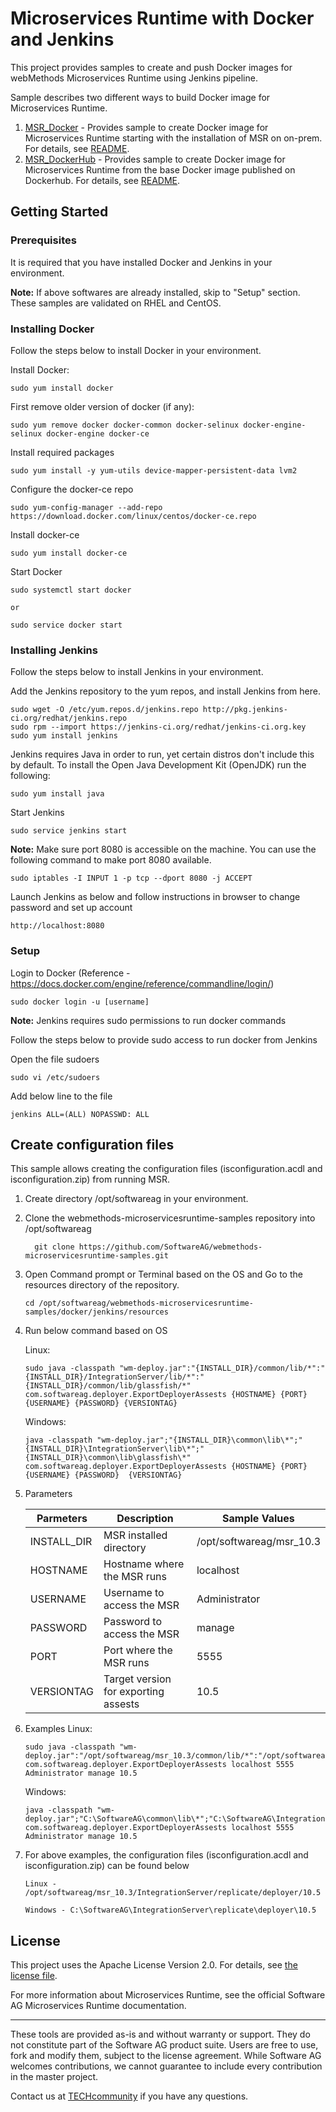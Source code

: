# Microservices Runtime with Docker and Jenkins

This project provides samples to create and push Docker images for webMethods Microservices Runtime using Jenkins pipeline.

Sample describes two different ways to build Docker image for Microservices Runtime.

1. [MSR_Docker](MSR_Docker) - Provides sample to create Docker image for Microservices Runtime starting with the installation of MSR on on-prem. For details, see [README](README_MSR_Docker.md).
2. [MSR_DockerHub](MSR_DockerHub) - Provides sample to create Docker image for Microservices Runtime from the base Docker image published on Dockerhub. For details, see [README](README_MSR_DockerHub.md).

## Getting Started

### Prerequisites

It is required that you have installed Docker and Jenkins in your environment.
 
**Note:** If above softwares are already installed, skip to "Setup" section. These samples are validated on RHEL and CentOS.

### Installing Docker

Follow the steps below to install Docker in your environment.

Install Docker:
```
sudo yum install docker
```

First remove older version of docker (if any):
```
sudo yum remove docker docker-common docker-selinux docker-engine-selinux docker-engine docker-ce
```

Install required packages
```
sudo yum install -y yum-utils device-mapper-persistent-data lvm2
```

Configure the docker-ce repo
```
sudo yum-config-manager --add-repo https://download.docker.com/linux/centos/docker-ce.repo
```

Install docker-ce
```
sudo yum install docker-ce
```

Start Docker
```
sudo systemctl start docker 

or 

sudo service docker start
```

### Installing Jenkins

Follow the steps below to install Jenkins in your environment.

Add the Jenkins repository to the yum repos, and install Jenkins from here.
```
sudo wget -O /etc/yum.repos.d/jenkins.repo http://pkg.jenkins-ci.org/redhat/jenkins.repo
sudo rpm --import https://jenkins-ci.org/redhat/jenkins-ci.org.key
sudo yum install jenkins
```

Jenkins requires Java in order to run, yet certain distros don't include this by default. To install the Open Java Development Kit (OpenJDK) run the following:
```
sudo yum install java
```

Start Jenkins
```
sudo service jenkins start
```

**Note:** Make sure port 8080 is accessible on the machine. You can use the following command to make port 8080 available.
```
sudo iptables -I INPUT 1 -p tcp --dport 8080 -j ACCEPT
```

Launch Jenkins as below and follow instructions in browser to change password and set up account
```
http://localhost:8080
```

### Setup

Login to Docker (Reference - https://docs.docker.com/engine/reference/commandline/login/)
```
sudo docker login -u [username] 
```

**Note:** Jenkins requires sudo permissions to run docker commands

Follow the steps below to provide sudo access to run docker from Jenkins

Open the file sudoers
```
sudo vi /etc/sudoers 
```

Add below line to the file
```
jenkins ALL=(ALL) NOPASSWD: ALL
```
## Create configuration files
This sample allows creating the configuration files (isconfiguration.acdl and isconfiguration.zip) from running MSR. 
1. Create directory /opt/softwareag in your environment. 

2.	Clone the webmethods-microservicesruntime-samples repository into /opt/softwareag
    ```
      git clone https://github.com/SoftwareAG/webmethods-microservicesruntime-samples.git
    ```

3.	Open Command prompt or Terminal based on the OS and Go to the resources directory of the repository.
    ```
    cd /opt/softwareag/webmethods-microservicesruntime-samples/docker/jenkins/resources
    ```
4. Run below command based on OS

    Linux:
    ```
    sudo java -classpath "wm-deploy.jar":"{INSTALL_DIR}/common/lib/*":"{INSTALL_DIR}/IntegrationServer/lib/*":"{INSTALL_DIR}/common/lib/glassfish/*" com.softwareag.deployer.ExportDeployerAssests {HOSTNAME} {PORT} {USERNAME} {PASSWORD} {VERSIONTAG} 
    ```

    Windows:
    ```
    java -classpath "wm-deploy.jar";"{INSTALL_DIR}\common\lib\*";"{INSTALL_DIR}\IntegrationServer\lib\*";"{INSTALL_DIR}\common\lib\glassfish\*" com.softwareag.deployer.ExportDeployerAssests {HOSTNAME} {PORT} {USERNAME} {PASSWORD}  {VERSIONTAG}
    ```
5. Parameters

    | Parmeters   	| Description                          	| Sample Values             	|
    |-------------	|--------------------------------------	|---------------------------	|
    | INSTALL_DIR 	| MSR installed directory              	| /opt/softwareag/msr_10.3 	|
    | HOSTNAME    	| Hostname where the MSR runs          	| localhost                 	|
    | USERNAME    	| Username to access the MSR           	| Administrator             	|
    | PASSWORD    	| Password to access the MSR           	| manage                    	|
    | PORT        	| Port where the MSR runs              	| 5555                      	|
    | VERSIONTAG  	| Target version for exporting assests 	| 10.5                      	|
6. Examples
      Linux:
    ```
    sudo java -classpath "wm-deploy.jar":"/opt/softwareag/msr_10.3/common/lib/*":"/opt/softwareag/msr_10.3/IntegrationServer/lib/*":"/opt/softwareag/msr_10.3/common/lib/glassfish/*" com.softwareag.deployer.ExportDeployerAssests localhost 5555 Administrator manage 10.5 
    ```
        
     Windows: 
 
    ```
    java -classpath "wm-deploy.jar";"C:\SoftwareAG\common\lib\*";"C:\SoftwareAG\IntegrationServer\lib\*";"C:\SoftwareAG\common\lib\glassfish\*" com.softwareag.deployer.ExportDeployerAssests localhost 5555 Administrator manage 10.5
    ```
        
7. For above examples, the configuration files (isconfiguration.acdl and isconfiguration.zip) can be found below
	
    ```
    Linux -  /opt/softwareag/msr_10.3/IntegrationServer/replicate/deployer/10.5 
    ```
         
    ```
    Windows - C:\SoftwareAG\IntegrationServer\replicate\deployer\10.5
     ```
    
## License

This project uses the Apache License Version 2.0. For details, see [the license file](../../LICENSE).

For more information about Microservices Runtime, see the official Software AG Microservices Runtime documentation.

______________________
These tools are provided as-is and without warranty or support. They do not constitute part of the Software AG product suite. Users are free to use, fork and modify them, subject to the license agreement. While Software AG welcomes contributions, we cannot guarantee to include every contribution in the master project.	

Contact us at [TECHcommunity](mailto:technologycommunity@softwareag.com?subject=Github/SoftwareAG) if you have any questions.

